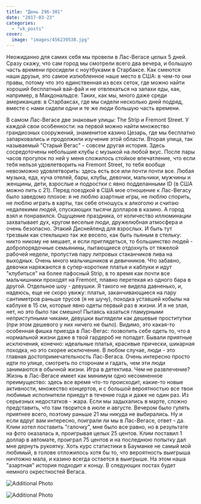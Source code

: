 ```yaml
---
title: "День 296-301"
date: "2017-03-23"
categories: 
  - "vk_posts"
cover:
  image: "images/456239538.jpg"
---
```


Неожиданно для самих себя мы провели в Лас-Вегасе целых 5 дней. Сразу скажу, что сам город мы смотрели всего два вечера, и большую часть времени просидели с ноутбуками в Старбаксе. Как смеются наши друзья, это самое излюбленное наше место в США: в чем-то они правы, потому что это единственная из всех сеток, где можно найти хороший бесплатный вай-фай и не отвлекаться на запахи еды, как, например, в Макдональдсе. Таких, как мы, много даже среди американцев: в Старбаксах, где мы сидели несколько дней подряд, вместе с нами сидели одни и те же люди большую часть времени.

<!--more-->

В самом Лас-Вегасе две знаковые улицы: The Strip и Fremont Street. У каждой свои особенности: на первой можно найти множество грандиозных сооружений, знаменитое казино Цезарь, где мы бесплатно запарковались и продолжили изучение этой области. Вторая улица, так называемый "Старый Вегас" - совсем другая история. Здесь сосредоточены небольшие клубы с музыкой на любой вкус. После пары часов прогулок по ней у меня сложилось стойкое впечатление, что если тебя нельзя удовлетворить на Fremont Street, то тебя вообще невозможно удовлетворить: здесь есть все или почти почти все. Любая музыка, еда, куча отелей, бары, клубы, девочки, мальчики, мужчины и женщины, дети, взрослые и подростки с явно подделанными ID (в США можно пить с 21). Перед поездкой в США мое отношение к Лас-Вегасу было заведомо плохое: я не люблю азартные игры, не люблю спорить, не люблю играть в карты, так себе отношусь к алкоголю и считаю недалекими людей, спускающих тысячи долларов в казино. А город взял и понравился. Ощущение праздника, от количество иллюминации захватывает дух, кругом веселые люди, дружелюбная атмосфера и очень безопасно. Этакий Диснейленд для взрослых. И быть тут трезвым как стеклышко так же весело, как быть пьяным в стельку: никто никому не мешает, и если приглядеться, то большинство людей - добропорядочные семьянины, пытающиеся отдохнуть от тяжелой рабочей недели, пропустив пару литровых стаканчиков пива на выходных. Очень много мальчишников и девичников. Что забавно, девочки наряжаются в супер-короткие платья и каблуки и идут "клубиться" на более пафосный Strip, в то время как почти все мальчишники проходят на Fremont, плавно перетекая из одного бара в другой. Отдельное шоу - девушки. Я такого не видела давненько, и, надеюсь, еще не скоро увижу: платья, заканчивающиеся на пару сантиметров раньше трусов (я не шучу), походка уставшей кобылы на каблуке в 15 см, которые явно одеты первый раз в жизни. И я не злая, нет, но это было так смешно! Пытаясь казаться гламурными неприступными чиками, девушки выглядели как дешевые проститутки (при этом дешевого у них ничего не было). Видимо, это какая-то особенная фишка приезда в Лас-Вегас: позволить себе одеть то, что в нормальной жизни даже в твой гардероб не попадет. Бывали приятные исключения, конечно: идеальные платья, красивые прически, шикарная походка, но это скорее исключение. В любом случае, люди - это главная достопримечательность Лас-Вегаса. Очень интересно просто идти по улице, смотреть по сторонам и гадать, чем эти люди занимаются в обычной жизни. Игра в детектива. Чем не развлечение? Жизнь в Лас-Вегасе имеет как минимум одно несомненное преимущество: здесь все время что-то происходит, какие-то новые активности, множество концертов, и с большой вероятностью все твои любимые исполнители приедут в течение года и даже не один раз. Из серьезных недостатков - жара. Если мы задыхались в марте, сложно представить, что там творится в июле и августе. Вечером было гулять приятнее всего, поэтому раньше 21 мы никуда не выбирались. Ну и если вдруг вам интересно, поиграли ли мы в Лас-Вегасе, ответ - да. Клим хотел поставить "галочку", мне было все равно, но в результате на фото оказалась я, проигрывая целых 25 центов. Клим поставил 1 доллар в автомате, проиграл 75 центов и на последнюю попытку дал мне дернуть рукоятку. Хоть курс статистики в Бауманке не самый мой любимый, в голове отложилось хотя бы то, что вероятность выигрыша ничтожно мала, и казино всегда остается в выигрыше. На этом наша "азартная" история подходит к концу. В следующих постах будет немного окрестностей Вегаса.

![Additional Photo](https://vodpop.ru/wp-content/uploads/2023/07/456239539.jpg)

![Additional Photo](https://vodpop.ru/wp-content/uploads/2023/07/456239540.jpg)
